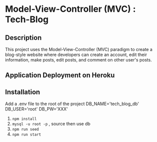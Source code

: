 # Model-View-Controller (MVC) : Tech-Blog

## Description
This project uses the Model-View-Controller (MVC) paradigm to create a blog-style website where developers can create an account, edit their information, make posts, edit posts, and comment on other user's posts.

## Application Deployment on Heroku


## Installation
Add a .env file to the root of the project
DB_NAME='tech_blog_db'
DB_USER='root'
DB_PW='XXX'

1. `npm install` 
2. `mysql -u root -p` , source then use db
3. `npm run seed`
4. `npm run start` 


